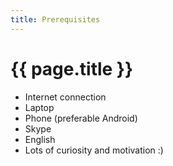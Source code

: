 ```yaml
---
title: Prerequisites
---
```


# {{ page.title }}

* Internet connection
* Laptop
* Phone (preferable Android)
* Skype
* English
* Lots of curiosity and motivation :)
